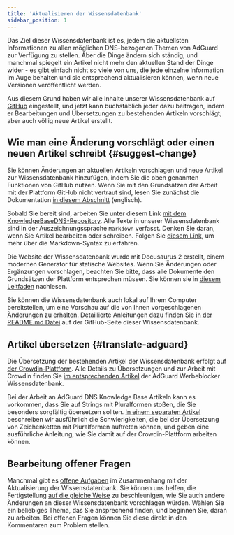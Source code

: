 ```yaml
---
title: 'Aktualisieren der Wissensdatenbank'
sidebar_position: 1
---
```


Das Ziel dieser Wissensdatenbank ist es, jedem die aktuellsten Informationen zu allen möglichen DNS-bezogenen Themen von AdGuard zur Verfügung zu stellen. Aber die Dinge ändern sich ständig, und manchmal spiegelt ein Artikel nicht mehr den aktuellen Stand der Dinge wider - es gibt einfach nicht so viele von uns, die jede einzelne Information im Auge behalten und sie entsprechend aktualisieren können, wenn neue Versionen veröffentlicht werden.

Aus diesem Grund haben wir alle Inhalte unserer Wissensdatenbank auf [GitHub](https://github.com/AdguardTeam/KnowledgeBaseDNS) eingestellt, und jetzt kann buchstäblich jeder dazu beitragen, indem er Bearbeitungen und Übersetzungen zu bestehenden Artikeln vorschlägt, aber auch völlig neue Artikel erstellt.

## Wie man eine Änderung vorschlägt oder einen neuen Artikel schreibt {#suggest-change}

Sie können Änderungen an aktuellen Artikeln vorschlagen und neue Artikel zur Wissensdatenbank hinzufügen, indem Sie die oben genannten Funktionen von GitHub nutzen. Wenn Sie mit den Grundsätzen der Arbeit mit der Plattform GitHub nicht vertraut sind, lesen Sie zunächst die Dokumentation [in diesem Abschnitt](https://docs.github.com/en) (englisch).

Sobald Sie bereit sind, arbeiten Sie unter diesem Link [mit dem KnowledgeBaseDNS-Repository](https://github.com/AdguardTeam/KnowledgeBaseDNS). Alle Texte in unserer Wissensdatenbank sind in der Auszeichnungssprache `Markdown` verfasst. Denken Sie daran, wenn Sie Artikel bearbeiten oder schreiben. Folgen Sie [diesem Link](https://docs.github.com/en/get-started/writing-on-github/getting-started-with-writing-and-formatting-on-github/basic-writing-and-formatting-syntax), um mehr über die Markdown-Syntax zu erfahren.

Die Website der Wissensdatenbank wurde mit Docusaurus 2 erstellt, einem modernen Generator für statische Websites. Wenn Sie Änderungen oder Ergänzungen vorschlagen, beachten Sie bitte, dass alle Dokumente den Grundsätzen der Plattform entsprechen müssen. Sie können sie in [diesem Leitfaden](https://docusaurus.io/docs/category/guides) nachlesen.

Sie können die Wissensdatenbank auch lokal auf Ihrem Computer bereitstellen, um eine Vorschau auf die von Ihnen vorgeschlagenen Änderungen zu erhalten. Detaillierte Anleitungen dazu finden Sie [in der README.md Datei](https://github.com/AdguardTeam/KnowledgeBaseDNS/blob/master/README.md) auf der GitHub-Seite dieser Wissensdatenbank.

## Artikel übersetzen {#translate-adguard}

Die Übersetzung der bestehenden Artikel der Wissensdatenbank erfolgt auf [der Crowdin-Plattform](https://crowdin.com/project/adguard-knowledge-bases). Alle Details zu Übersetzungen und zur Arbeit mit Crowdin finden Sie [im entsprechenden Artikel](https://adguard.com/kb/miscellaneous/contribute/translate/plural-forms/) der AdGuard Werbeblocker Wissensdatenbank.

Bei der Arbeit an AdGuard DNS Knowledge Base Artikeln kann es vorkommen, dass Sie auf Strings mit Pluralformen stoßen, die Sie besonders sorgfältig übersetzen sollten. [In einem separaten Artikel](https://adguard.com/kb/miscellaneous/contribute/translate/plural-forms/) beschreiben wir ausführlich die Schwierigkeiten, die bei der Übersetzung von Zeichenketten mit Pluralformen auftreten können, und geben eine ausführliche Anleitung, wie Sie damit auf der Crowdin-Plattform arbeiten können.

## Bearbeitung offener Fragen

Manchmal gibt es [offene Aufgaben](https://github.com/AdguardTeam/KnowledgeBaseDNS/issues/) im Zusammenhang mit der Aktualisierung der Wissensdatenbank. Sie können uns helfen, die Fertigstellung [auf die gleiche Weise](#suggest-change) zu beschleunigen, wie Sie auch andere Änderungen an dieser Wissensdatenbank vorschlagen würden. Wählen Sie ein beliebiges Thema, das Sie ansprechend finden, und beginnen Sie, daran zu arbeiten. Bei offenen Fragen können Sie diese direkt in den Kommentaren zum Problem stellen.
